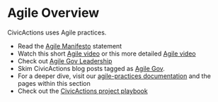 # Agile Overview

CivicActions uses Agile practices.

-   Read the [Agile Manifesto](http://agilemanifesto.org/) statement
-   Watch this short [Agile video](https://youtu.be/AsFMHnSfI2I) or this more detailed [Agile video](https://youtu.be/Z9QbYZh1YXY)
-   Check out [Agile Gov Leadership](http://www.agilegovleaders.org/)
-   Skim CivicActions blog posts tagged as [Agile Gov](https://medium.com/civicactions/tagged/agile-government).
-   For a deeper dive, visit our [agile-practices documentation](agile-practices.md) and the pages within this section
-   Check out the [CivicActions project playbook](https://trello.com/b/qyI4wa18/template-civicactions-project-playbook)
